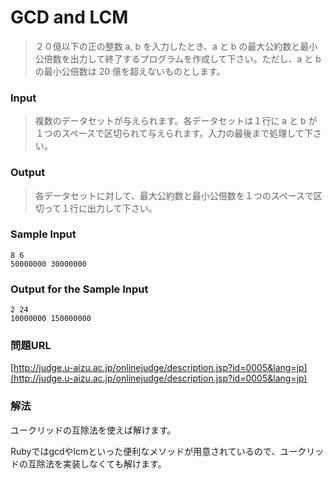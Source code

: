 # GCD and LCM
> ２０億以下の正の整数 a, b を入力したとき、a と b の最大公約数と最小公倍数を出力して終了するプログラムを作成して下さい。ただし、a と b の最小公倍数は 20 億を超えないものとします。

### Input
> 複数のデータセットが与えられます。各データセットは１行に a と b が１つのスペースで区切られて与えられます。入力の最後まで処理して下さい。

### Output
> 各データセットに対して、最大公約数と最小公倍数を１つのスペースで区切って１行に出力して下さい。

### Sample Input
    8 6
    50000000 30000000

### Output for the Sample Input
    2 24
    10000000 150000000

### 問題URL
[http://judge.u-aizu.ac.jp/onlinejudge/description.jsp?id=0005&lang=jp](http://judge.u-aizu.ac.jp/onlinejudge/description.jsp?id=0005&lang=jp)

### 解法
ユークリッドの互除法を使えば解けます。

Rubyではgcdやlcmといった便利なメソッドが用意されているので、ユークリッドの互除法を実装しなくても解けます。
